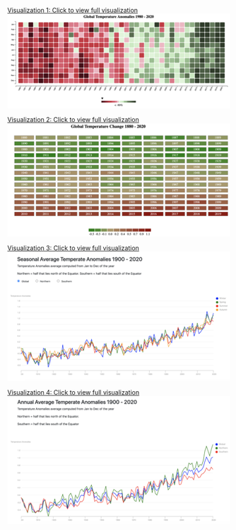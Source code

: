 [Visualization 1: Click to view full visualization](https://huangxuankun.github.io/D3-Global-Temperature-Trend-Visualization/DataViz_1/Part1/)
[![name](./Images/1.png)](https://huangxuankun.github.io/D3-Global-Temperature-Trend-Visualization/DataViz_1/Part1/)

[Visualization 2: Click to view full visualization](https://huangxuankun.github.io/D3-Global-Temperature-Trend-Visualization/DataViz_1/Part2/)
[![name](./Images/2.png)](https://huangxuankun.github.io/D3-Global-Temperature-Trend-Visualization/DataViz_1/Part2/)

[Visualization 3: Click to view full visualization](https://huangxuankun.github.io/D3-Global-Temperature-Trend-Visualization/DataViz_1/Part3/)
[![name](./Images/3.png)](https://huangxuankun.github.io/D3-Global-Temperature-Trend-Visualization/DataViz_1/Part3/)

[Visualization 4: Click to view full visualization](https://huangxuankun.github.io/D3-Global-Temperature-Trend-Visualization/DataViz_1/Part4/)
[![name](./Images/4.png)](https://huangxuankun.github.io/D3-Global-Temperature-Trend-Visualization/DataViz_1/Part4/)

